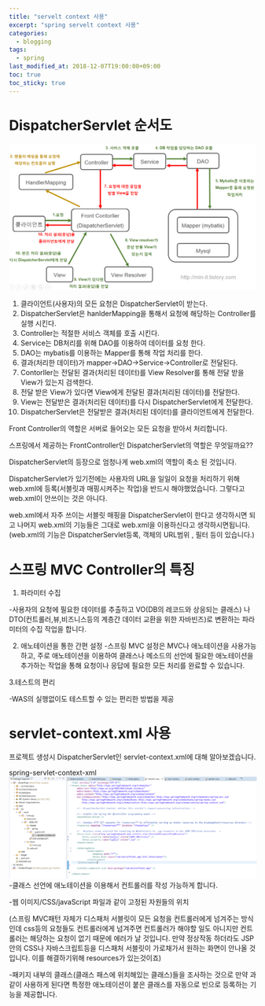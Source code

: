 ```yaml
---
title: "servelt context 사용"
excerpt: "spring servelt context 사용"
categories:
  - blogging
tags:
  - spring
last_modified_at: 2018-12-07T19:00:00+09:00
toc: true
toc_sticky: true
---
```


# DispatcherServlet 순서도

![DispatcherServlet](/assets/image/spring_mvc_dispatcherServelt.png)
1. 클라이언트(사용자)의 모든 요청은 DispatcherServlet이 받는다.
2. DispatcherServlet은 hanlderMapping을 통해서 요청에 해당하는 Controller를 실행 시킨다.
3. Controller는 적절한 서비스 객체를 호출 시킨다.
4. Service는 DB처리를 위해  DAO를 이용하여 데이터를 요청 한다.
5. DAO는 mybatis를 이용하는 Mapper를 통해 작업 처리를 한다.
6. 결과(처리한 데이터)가 mapper->DAO->Service->Controller로 전달된다.
7. Contorller는 전달된 결과(처리된 데이터)를 View Resolver를 통해
전달 받을 View가 있는지 검색한다.
8. 전달 받은 View가 있다면 View에게 전달된 결과(처리된 데이터)를 전달한다.
9. View는 전달받은 결과(처리된 데이터)를 다시 DispatcherServlet에게 전달한다.
10. DispatcherServlet은 전달받은 결과(처리된 데이터)를 클라이언트에게 전달한다.

Front Controller의 역할은 서버로 들어오는 모든 요청을 받아서 처리합니다.

스프링에서 제공하는 FrontController인 DispatcherServlet의 역할은 무엇일까요??

DispatcherServlet의 등장으로 엄청나게 web.xml의 역할이 축소 된 것입니다.

DispatcherServlet가 있기전에는 사용자의 URL을 일일이 요청을 처리하기 위해
web.xml에 등록(서블릿과 매핑시켜주는 작업)을 반드시 해야했었습니다.
그렇다고 web.xml이 안쓰이는 것은 아니다.

web.xml에서 자주 쓰이는 서블릿 매핑을 DispatcherServlet이 한다고 생각하시면 되고
나머지 web.xml의 기능들은 그대로 web.xml을 이용하신다고 생각하시면됩니다.
(web.xml의 기능은 DispatcherServlet등록, 객체의 URL범위 , 필터 등이 있습니다.)

# 스프링 MVC Controller의 특징

1. 파라미터 수집

-사용자의 요청에 필요한 데이터를 추출하고
VO(DB의 레코드와 상응되는 클래스) 나 DTO(컨트롤러,뷰,비즈니스등의 계층간 데이터 교환을 위한 자바빈즈)로 변환하는 파라미터의 수집 작업을 합니다.


2. 애노테이션을 통한 간편 설정
-스프링 MVC 설정은 MVC나 애노테이션을 사용가능하고, 주로
애노테이션을 이용하여 클래스나 메소드의 선언에 필요한 애노테이션을 추가하는
작업을 통해 요청이나 응답에 필요한 모든 처리를 완료할 수 있습니다.



3.테스트의 편리

-WAS의 실행없이도 테스트할 수 있는 편리한 방법을 제공

# servlet-context.xml 사용

프로젝트 생성시 DispatcherServlet인
servlet-context.xml에 대해 알아보겠습니다.

spring-servlet-context-xml
![servelt-context](/assets/image/spring-servlet-context-xml.png)
<annotation-driven>
-클래스 선언에 애노테이션을 이용해서 컨트롤러를 작성 가능하게 합니다.

<resources>
-웹 이미지/CSS/javaScript 파일과 같이 고정된 자원들의 위치

(스프링 MVC패턴 자체가 디스패처 서블릿이 모든 요청을 컨트롤러에게 넘겨주는 방식인데 css등의 요청들도 컨트롤러에게 넘겨주면 컨트롤러가 해야할 일도 아니지만 컨트롤러는 해당하는 요청이 없기 때문에 에러가 날 것입니다. 만약 정상작동 하더라도 JSP안의 CSS나 자바스크립트등을 디스패처 서블릿이 가로채가서 원하는 화면이 안나올 것입니다. 이를 해결하기위해 resources가 있는것이죠)

<component-scan>

-패키지 내부의 클래스(클래스 패스에 위치해있는 클래스)들을 조사하는 것으로
만약 <annotation-driven>과 같이 사용하게 된다면
특정한 애노테이션이 붙은 클래스를 자동으로 빈으로 등록하는 기능을 제공합니다.
